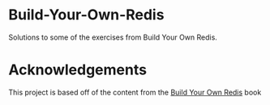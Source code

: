 # Build-Your-Own-Redis
Solutions to some of the exercises from Build Your Own Redis.

# Acknowledgements
This project is based off of the content from the [Build Your Own Redis](https://build-your-own.org/redis/) book
